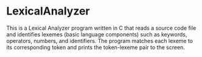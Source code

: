 # LexicalAnalyzer
This is a Lexical Analyzer program written in C that reads a source code file and identifies lexemes (basic language components) such as keywords, operators, numbers, and identifiers. The program matches each lexeme to its corresponding token and prints the token-lexeme pair to the screen. 
